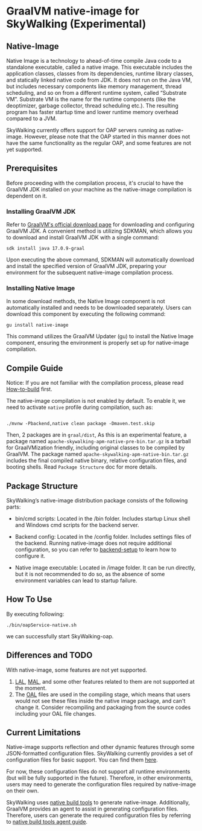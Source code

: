 # GraalVM native-image for SkyWalking (Experimental)

## Native-Image
Native Image is a technology to ahead-of-time compile Java code to a standalone executable, called a native image. 
This executable includes the application classes, classes from its dependencies, runtime library classes, 
and statically linked native code from JDK. It does not run on the Java VM, but includes necessary components like memory management, thread scheduling, and so on from a different runtime system, called “Substrate VM”. 
Substrate VM is the name for the runtime components (like the deoptimizer, garbage collector, thread scheduling etc.).
The resulting program has faster startup time and lower runtime memory overhead compared to a JVM.

SkyWalking currently offers support for OAP servers running as native-image. However, please note that the OAP started in this manner does not have the same functionality as the regular OAP, and some features are not yet supported.

## Prerequisites
Before proceeding with the compilation process, it's crucial to have the GraalVM JDK installed on your machine as the native-image compilation is dependent on it.

### Installing GraalVM JDK
Refer to [GraalVM's official download page](https://www.graalvm.org/downloads/) for downloading and configuring GraalVM JDK. A convenient method is utilizing SDKMAN, which allows you to download and install GraalVM JDK with a single command:

```shell
sdk install java 17.0.9-graal
```
Upon executing the above command, SDKMAN will automatically download and install the specified version of GraalVM JDK, preparing your environment for the subsequent native-image compilation process.

### Installing Native Image
In some download methods, the Native Image component is not automatically installed and needs to be downloaded separately. Users can download this component by executing the following command:

```shell
gu install native-image
```

This command utilizes the GraalVM Updater (gu) to install the Native Image component, ensuring the environment is properly set up for native-image compilation.

## Compile Guide
Notice: If you are not familiar with the compilation process, please read [How-to-build](../../guides/How-to-build.md) first.

The native-image compilation is not enabled by default. To enable it, we need to activate `native` profile during compilation, such as:

```shell

./mvnw -Pbackend,native clean package -Dmaven.test.skip

```

Then, 2 packages are in `graal/dist`,
As this is an experimental feature, a package named `apache-skywalking-apm-native-pre-bin.tar.gz` is a tarball for GraalVMization friendly, including original classes to be compiled by GraalVM.
The package named `apache-skywalking-apm-native-bin.tar.gz` includes the final compiled native binary, relative configuration files, and booting shells. Read `Package Structure` doc for more details.

## Package Structure

SkyWalking’s native-image distribution package consists of the following parts:

* bin/cmd scripts: Located in the /bin folder. Includes startup Linux shell and Windows cmd scripts for the backend server.

* Backend config: Located in the /config folder. Includes settings files of the backend. Running native-image does not require additional configuration, so you can refer to [backend-setup](backend-setup.md) to learn how to configure it.

* Native image executable: Located in /image folder. It can be run directly, but it is not recommended to do so, as the absence of some environment variables can lead to startup failure. 

## How To Use
By executing following:

```shell
./bin/oapService-native.sh 
```
we can successfully start SkyWalking-oap.

## Differences and TODO
With native-image, some features are not yet supported.

1. [LAL](../../concepts-and-designs/lal.md), [MAL](../../concepts-and-designs/mal.md), and some other features related to them are not supported at the moment.
2. The [OAL](../../concepts-and-designs/oal.md) files are used in the compiling stage, which means that users would not see these files inside the native image package, and can't change it. Consider recompiling and packaging from the source codes including your OAL file changes.

## Current Limitations
Native-image supports reflection and other dynamic features through some JSON-formatted configuration files. SkyWalking currently provides a set of configuration files for basic support. You can find them [here](../../../../graal/graal-server-starter/src/main/resources/META-INF/native-image/main).

For now, these configuration files do not support all runtime environments (but will be fully supported in the future). Therefore, in other environments, users may need to generate the configuration files required by native-image on their own.

SkyWalking uses [native build tools](https://graalvm.github.io/native-build-tools/latest/maven-plugin.html) to generate native-image. Additionally, GraalVM provides an agent to assist in generating configuration files. Therefore, users can generate the required configuration files by referring to [native build tools agent guide](https://graalvm.github.io/native-build-tools/latest/maven-plugin.html#agent-support).

